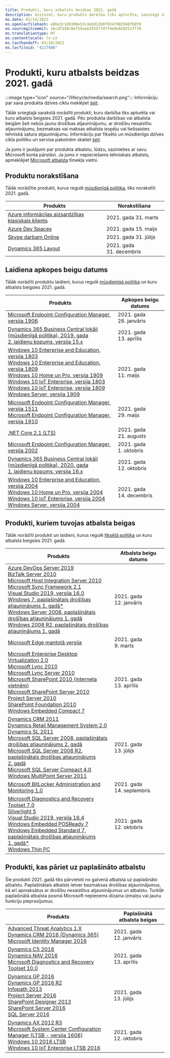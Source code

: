 ```yaml
---
title: Produkti, kuru atbalsts beidzas 2021. gadā
description: Uzziniet, kuru produktu darbība tiks apturēta, sasniegs atbalsta beigas vai pāries no galvenā atbalsta uz paplašināto atbalstu 2021. gadā.
ms.date: 01/14/2022
ms.openlocfilehash: e0be3c1d9300e53c4eb912b0f9347902948fb0f8
ms.sourcegitcommit: 2bcdf249c9ef19aab3355f7dff4e0e020252ff76
ms.translationtype: HT
ms.contentlocale: lv-LV
ms.lasthandoff: 03/18/2022
ms.locfileid: "4117486"
---
```

# <a name="products-ending-support-in-2021"></a>Produkti, kuru atbalsts beidzas 2021. gadā

:::image type="icon" source="/lifecycle/media/search.png":::
Informāciju par sava produkta dzīves ciklu meklējiet [šeit](/lifecycle/products/).

Tālāk sniegtajā sarakstā norādīti produkti, kuru darbība tiks apturēta vai kuru atbalsts beigsies 2021. gadā. Pēc produkta darbības vai atbalsta beigām šeit nebūs jaunu drošības atjauninājumu, ar drošību nesaistītu atjauninājumu, bezmaksas vai maksas atbalsta iespēju vai tiešsaistes tehniskā satura atjauninājumu. Informāciju par fiksēto un mūsdienīgo dzīves cikla politiku un servisa pakotnēm skatiet [šeit](/lifecycle/overview/product-end-of-support-overview).

Ja jums ir jautājumi par produkta atbalstu, lūdzu, sazinieties ar savu Microsoft konta pārstāvi. Ja jums ir nepieciešams tehniskais atbalsts, apmeklējiet [Microsoft atbalsta](https://support.microsoft.com/contactus/?ws=support) tīmekļa vietni.

## <a name="product-retirements"></a>Produktu norakstīšana

Tālāk norādītie produkti, kurus regulē [mūsdienīgā politika](/lifecycle/policies/modern), tiks norakstīti 2021. gadā.

| Produkts | Norakstīšana |
| --- | --- |
| [Azure informācijas aizsardzības klasiskais klients](/lifecycle/products/azure-information-protection-classic-client?branch=live)<br> | 2021. gada 31. marts |
| [Azure Dev Spaces](/lifecycle/products/azure-dev-spaces?branch=live)<br> | 2021. gada 15. maijs |
| [Skype darbam Online](/lifecycle/products/skype-for-business-online?branch=live)<br> | 2021. gada 31. jūlijs |
| [Dynamics 365 Layout](/lifecycle/products/dynamics-365-layout?branch=live)<br> | 2021. gada 31. decembris |


## <a name="release-end-of-servicing"></a>Laidiena apkopes beigu datums

Tālāk norādīti produktu laidieni, kurus regulē [mūsdienīgā politika](/lifecycle/policies/modern) un kuru atbalsts beigsies 2021. gadā.

| Produkts | Apkopes beigu datums |
| --- | --- |
| [Microsoft Endpoint Configuration Manager, versija 1906](/lifecycle/products/microsoft-endpoint-configuration-manager?branch=live)<br> | 2021. gada 26. janvāris |
| [Dynamics 365 Business Central lokāli (mūsdienīgā politika), 2019. gada 2. laidienu kopums, versija 15.x](/lifecycle/products/dynamics-365-business-central-onpremises-modern-policy?branch=live)<br> | 2021. gada 13. aprīlis |
| [Windows 10 Enterprise and Education, versija 1803](/lifecycle/products/windows-10-enterprise-and-education?branch=live)<br>[Windows 10 Enterprise and Education, versija 1809](/lifecycle/products/windows-10-enterprise-and-education?branch=live)<br>[Windows 10 Home un Pro, versija 1909](/lifecycle/products/windows-10-home-and-pro?branch=live)<br>[Windows 10 IoT Enterprise, versija 1803](/lifecycle/products/windows-10-iot-enterprise?branch=live)<br>[Windows 10 IoT Enterprise, versija 1809](/lifecycle/products/windows-10-iot-enterprise?branch=live)<br>[Windows Server, versija 1909](/lifecycle/products/windows-server?branch=live)<br> | 2021. gada 11. maijs |
| [Microsoft Endpoint Configuration Manager, versija 1511](/lifecycle/products/microsoft-endpoint-configuration-manager?branch=live)<br>[Microsoft Endpoint Configuration Manager, versija 1910](/lifecycle/products/microsoft-endpoint-configuration-manager?branch=live)<br> | 2021. gada 29. maijs |
| [.NET Core 2.1 (LTS)](/lifecycle/products/microsoft-net-and-net-core?branch=live)<br> | 2021. gada 21. augusts |
| [Microsoft Endpoint Configuration Manager, versija 2002](/lifecycle/products/microsoft-endpoint-configuration-manager?branch=live)<br> | 2021. gada 1. oktobris |
| [Dynamics 365 Business Central lokāli (mūsdienīgā politika), 2020. gada 1. laidienu kopums, versija 16.x](/lifecycle/products/dynamics-365-business-central-onpremises-modern-policy?branch=live)<br> | 2021. gada 12. oktobris |
| [Windows 10 Enterprise and Education, versija 2004](/lifecycle/products/windows-10-enterprise-and-education?branch=live)<br>[Windows 10 Home un Pro, versija 2004](/lifecycle/products/windows-10-home-and-pro?branch=live)<br>[Windows 10 IoT Enterprise, versija 2004](/lifecycle/products/windows-10-iot-enterprise?branch=live)<br>[Windows Server, versija 2004](/lifecycle/products/windows-server?branch=live)<br> | 2021. gada 14. decembris |


## <a name="products-reaching-end-of-support"></a>Produkti, kuriem tuvojas atbalsta beigas

Tālāk norādīti produkti un laidieni, kurus regulē [fiksētā politika](/lifecycle/policies/fixed) un kuru atbalsts beigsies 2021. gadā.

| Produkts | Atbalsta beigu datums |
| --- | --- |
| [Azure DevOps Server 2019](/lifecycle/products/azure-devops-server-2019?branch=live)<br>[BizTalk Server 2010](/lifecycle/products/biztalk-server-2010?branch=live)<br>[Microsoft Host Integration Server 2010](/lifecycle/products/microsoft-host-integration-server-2010?branch=live)<br>[Microsoft Sync Framework 2.1](/lifecycle/products/microsoft-sync-framework-21?branch=live)<br>[Visual Studio 2019, versija 16.0](/lifecycle/products/visual-studio-2019?branch=live)<br>[Windows 7, paplašinātais drošības atjauninājums 1. gadā*](/lifecycle/products/windows-7?branch=live)<br>[Windows Server 2008, paplašinātais drošības atjauninājums 1. gadā](/lifecycle/products/windows-server-2008?branch=live)<br>[Windows 2008 R2, paplašinātais drošības atjauninājums 1. gadā](/lifecycle/products/windows-server-2008-r2?branch=live)<br> | 2021. gada 12. janvāris |
| [Microsoft Edge mantotā versija](/lifecycle/products/microsoft-edge-legacy?branch=live)<br> | 2021. gada 9. marts |
| [Microsoft Enterprise Desktop Virtualization 2.0](/lifecycle/products/microsoft-enterprise-desktop-virtualization-20?branch=live)<br>[Microsoft Lync 2010](/lifecycle/products/microsoft-lync-2010?branch=live)<br>[Microsoft Lync Server 2010](/lifecycle/products/microsoft-lync-server-2010?branch=live)<br>[Microsoft SharePoint 2010 (interneta vietnēm)](/lifecycle/products/microsoft-sharepoint-2010?branch=live)<br>[Microsoft SharePoint Server 2010](/lifecycle/products/microsoft-sharepoint-server-2010?branch=live)<br>[Project Server 2010](/lifecycle/products/project-server-2010?branch=live)<br>[SharePoint Foundation 2010](/lifecycle/products/sharepoint-foundation-2010?branch=live)<br>[Windows Embedded Compact 7](/lifecycle/products/windows-embedded-compact-7?branch=live)<br> | 2021. gada 13. aprīlis |
| [Dynamics CRM 2011](/lifecycle/products/dynamics-crm-2011?branch=live)<br>[Dynamics Retail Management System 2.0](/lifecycle/products/dynamics-retail-management-system-20?branch=live)<br>[Dynamics SL 2011](/lifecycle/products/dynamics-sl-2011?branch=live)<br>[Microsoft SQL Server 2008, paplašinātais drošības atjauninājums 2. gadā](/lifecycle/products/microsoft-sql-server-2008?branch=live)<br>[Microsoft SQL Server 2008 R2, paplašinātais drošības atjauninājums 2. gadā](/lifecycle/products/microsoft-sql-server-2008-r2?branch=live)<br>[Microsoft SQL Server Compact 4.0](/lifecycle/products/microsoft-sql-server-compact-40?branch=live)<br>[Windows MultiPoint Server 2011](/lifecycle/products/windows-multipoint-server-2011?branch=live)<br> | 2021. gada 13. jūlijs |
| [Microsoft BitLocker Administration and Monitoring 1.0](/lifecycle/products/microsoft-bitlocker-administration-and-monitoring-10?branch=live)<br> | 2021. gada 14. septembris |
| [Microsoft Diagnostics and Recovery Toolset 7.0](/lifecycle/products/microsoft-diagnostics-and-recovery-toolset-70?branch=live)<br>[Silverlight 5](/lifecycle/products/silverlight-5?branch=live)<br>[Visual Studio 2019, versija 16.4](/lifecycle/products/visual-studio-2019?branch=live)<br>[Windows Embedded POSReady 7](/lifecycle/products/windows-embedded-posready-7?branch=live)<br>[Windows Embedded Standard 7, paplašinātais drošības atjauninājums 1. gadā*](/lifecycle/products/windows-embedded-standard-7?branch=live)<br>[Windows Thin PC](/lifecycle/products/windows-thin-pc?branch=live)<br> | 2021. gada 12. oktobris |


## <a name="products-moving-to-extended-support"></a>Produkti, kas pāriet uz paplašināto atbalstu

Šie produkti 2021. gadā tiks pārvietoti no galvenā atbalsta uz paplašināto atbalstu. Paplašinātais atbalsts ietver bezmaksas drošības atjauninājumus, kā arī apmaksātus ar drošību nesaistītus atjauninājumus un atbalstu. Turklāt paplašinātā atbalsta posmā Microsoft nepieņems dizaina izmaiņu vai jaunu funkciju pieprasījumus.

| Produkts | Paplašinātā atbalsta beigas |
| --- | --- |
| [Advanced Threat Analytics 1.X](/lifecycle/products/advanced-threat-analytics-1x?branch=live)<br>[Dynamics CRM 2016 (Dynamics 365)](/lifecycle/products/dynamics-crm-2016-dynamics-365?branch=live)<br>[Microsoft Identity Manager 2016](/lifecycle/products/microsoft-identity-manager-2016?branch=live)<br> | 2021. gada 12. janvāris |
| [Dynamics C5 2016](/lifecycle/products/dynamics-c5-2016?branch=live)<br>[Dynamics NAV 2016](/lifecycle/products/dynamics-nav-2016?branch=live)<br>[Microsoft Diagnostics and Recovery Toolset 10.0](/lifecycle/products/microsoft-diagnostics-and-recovery-toolset-100?branch=live)<br> | 2021. gada 13. aprīlis |
| [Dynamics GP 2016](/lifecycle/products/dynamics-gp-2016?branch=live)<br>[Dynamics GP 2016 R2](/lifecycle/products/dynamics-gp-2016-r2?branch=live)<br>[Infopath 2013](/lifecycle/products/infopath-2013?branch=live)<br>[Project Server 2016](/lifecycle/products/project-server-2016?branch=live)<br>[SharePoint Designer 2013](/lifecycle/products/sharepoint-designer-2013?branch=live)<br>[SharePoint Server 2016](/lifecycle/products/sharepoint-server-2016?branch=live)<br>[SQL Server 2016](/lifecycle/products/sql-server-2016?branch=live)<br> | 2021. gada 13. jūlijs |
| [Dynamics AX 2012 R3](/lifecycle/products/dynamics-ax-2012-r3?branch=live)<br>[Microsoft System Center Configuration Manager (LTSB - versija 1606)](/lifecycle/products/microsoft-system-center-configuration-manager-ltsb-version-1606?branch=live)<br>[Windows 10 2016 LTSB](/lifecycle/products/windows-10-2016-ltsb?branch=live)<br>[Windows 10 IoT Enterprise LTSB 2016](/lifecycle/products/windows-10-iot-enterprise-ltsb-2016?branch=live)<br> | 2021. gada 12. oktobris |

